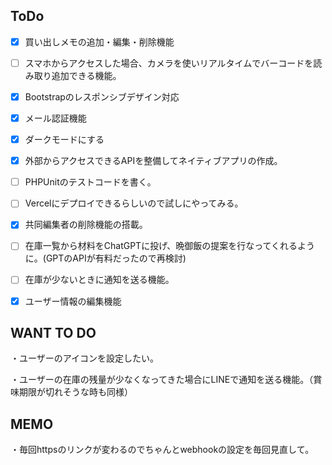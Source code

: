## ToDo

- [x] 買い出しメモの追加・編集・削除機能
- [ ] スマホからアクセスした場合、カメラを使いリアルタイムでバーコードを読み取り追加できる機能。
- [x] Bootstrapのレスポンシブデザイン対応
- [x] メール認証機能
- [x] ダークモードにする
- [x] 外部からアクセスできるAPIを整備してネイティブアプリの作成。
- [ ] PHPUnitのテストコードを書く。
- [ ] Vercelにデプロイできるらしいので試しにやってみる。
- [x] 共同編集者の削除機能の搭載。
- [ ] 在庫一覧から材料をChatGPTに投げ、晩御飯の提案を行なってくれるように。(GPTのAPIが有料だったので再検討)
- [ ] 在庫が少ないときに通知を送る機能。
- [x] ユーザー情報の編集機能


## WANT TO DO
・ユーザーのアイコンを設定したい。

・ユーザーの在庫の残量が少なくなってきた場合にLINEで通知を送る機能。（賞味期限が切れそうな時も同様）

## MEMO
・毎回httpsのリンクが変わるのでちゃんとwebhookの設定を毎回見直して。
